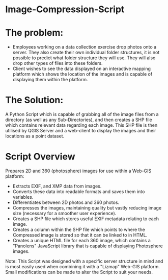 # Image-Compression-Script

# The problem: 
- Employees working on a data collection exercise drop photos onto a server. They also create their own individual folder structures, it is not possible to predict what folder structure they will use. They will also drop other types of files into these folders.
- Client wishes to see the data displayed on an interactive mapping platform which shows the location of the images and is capable of displaying them within the platform.

# The Solution:
A Python Script which is capable of grabbing all of the image files from a directory (as well as any Sub-Directories), and then creates a SHP file which contains relevant data regarding each image. This SHP file is then utilised by QGIS Server and a web-client to display the images and their locations as a point dataset.

# Script Overview
Prepares 2D and 360 (photosphere) images for use within a Web-GIS platform:
- Extracts EXIF, and XMP data from images.
- Converts these data into readable formats and saves them into variables.
- Differentiates between 2D photos and 360 photos.
- Compresses the images, maintaining quality but vastly reducing image size (necessary for a smoother user experience).
- Creates a SHP file which stores useful EXIF metadata relating to each image.
- Creates a column within the SHP file which points to where the Compressed image is stored so that it can be linked to in HTML.
- Creates a unique HTML file for each 360 image, which contains a "Panolens" JavaScript library that is capable of displaying Photosphere images.

Note: 
This Script was designed with a specific server structure in mind and is most easily used when combining it with a "Lizmap" Web-GIS platform. Small modifications can be made to alter the Script to suit your needs.
